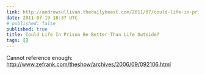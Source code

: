 ```yaml
---
link: http://andrewsullivan.thedailybeast.com/2011/07/could-life-in-prison-be-better-than-life-outside.html
date: 2011-07-19 18:37 UTC
# published: false
published: true
title: Could Life In Prison Be Better Than Life Outside?
tags: []
---
```


Cannot reference enough: <a href="http://www.zefrank.com/theshow/archives/2006/09/092106.html">http://www.zefrank.com/theshow/archives/2006/09/092106.html</a>
